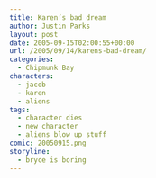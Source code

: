 ```yaml
---
title: Karen’s bad dream
author: Justin Parks
layout: post
date: 2005-09-15T02:00:55+00:00
url: /2005/09/14/karens-bad-dream/
categories:
  - Chipmunk Bay
characters:
  - jacob
  - karen
  - aliens
tags:
  - character dies
  - new character
  - aliens blow up stuff  
comic: 20050915.png
storyline:
  - bryce is boring
---
```


